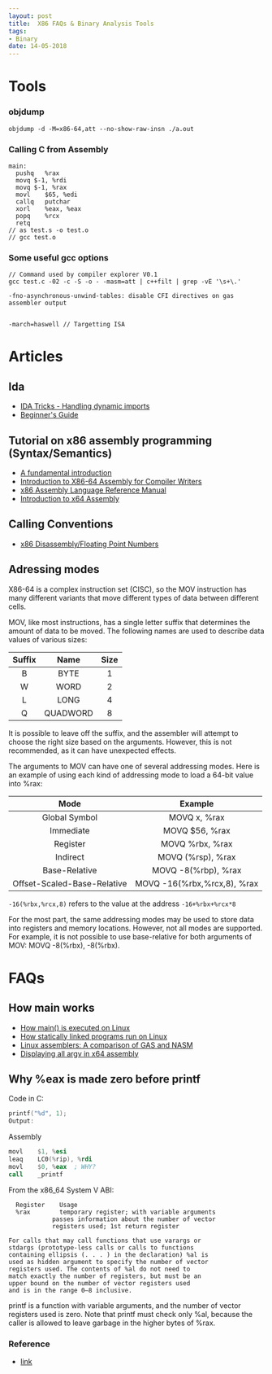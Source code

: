 ```yaml
---
layout: post
title:  X86 FAQs & Binary Analysis Tools
tags:
- Binary
date: 14-05-2018
---
```


# Tools

### objdump
```
objdump -d -M=x86-64,att --no-show-raw-insn ./a.out
```
### Calling C from Assembly
```
main:
  pushq   %rax
  movq $-1, %rdi
  movq $-1, %rax
  movl    $65, %edi
  callq   putchar
  xorl    %eax, %eax
  popq    %rcx
  retq
// as test.s -o test.o
// gcc test.o
```
### Some useful gcc options
```
// Command used by compiler explorer V0.1
gcc test.c -02 -c -S -o - -masm=att | c++filt | grep -vE '\s+\.'

-fno-asynchronous-unwind-tables: disable CFI directives on gas assembler output


-march=haswell // Targetting ISA
```

# Articles

## Ida
 - [IDA Tricks - Handling dynamic imports](https://www.usualsuspect.re/article/ida-tricks-handling-dynamic-imports)
 - [Beginner's Guide](https://leanpub.com/IDAPython-Book)

## Tutorial on x86 assembly programming (Syntax/Semantics)
 - [A fundamental introduction](https://www.nayuki.io/page/a-fundamental-introduction-to-x86-assembly-programming#5-memory-addressing-reading-writing)
 - [Introduction to X86-64 Assembly for Compiler Writers](https://www3.nd.edu/~dthain/courses/cse40243/fall2015/intel-intro.html)
 - [x86 Assembly Language Reference Manual
](https://docs.oracle.com/cd/E26502_01/html/E28388/toc.html)
- [Introduction to x64 Assembly](https://software.intel.com/en-us/articles/introduction-to-x64-assembly)

## Calling Conventions
  - [x86 Disassembly/Floating Point Numbers](https://en.wikibooks.org/wiki/X86_Disassembly/Floating_Point_Numbers)

## Adressing modes

X86-64 is a complex instruction set (CISC), so the MOV instruction has many different variants that move different types of data between different cells.

MOV, like most instructions, has a single letter suffix that determines the amount of data to be moved. The following names are used to describe data values of various sizes:

| Suffix | 	Name | 	Size |
|:------:|:------:|:----:|
|B	|BYTE	|1 | byte |(8 bits)|
|W	|WORD	|2 |bytes |(16 bits)|
|L	|LONG	|4 |bytes |(32 bits)|
| Q	| QUADWORD	|8 |bytes |  (64 bits)|

It is possible to leave off the suffix, and the assembler will attempt to choose the right size based on the arguments. However, this is not recommended, as it can have unexpected effects.

The arguments to MOV can have one of several addressing modes. Here is an example of using each kind of addressing mode to load a 64-bit value into %rax:

| Mode | 	Example |
|:-----:|:--------:|
|Global Symbol	|MOVQ x, %rax|
|Immediate	|MOVQ $56, %rax|
|Register|	MOVQ %rbx, %rax|
|Indirect|	MOVQ (%rsp), %rax|
|Base-Relative	|MOVQ -8(%rbp), %rax|
|Offset-Scaled-Base-Relative	|MOVQ -16(%rbx,%rcx,8), %rax|

``-16(%rbx,%rcx,8)`` refers to the value at the address ``-16+%rbx+%rcx*8``

For the most part, the same addressing modes may be used to store data into registers and memory locations. However, not all modes are supported. For example, it is not possible to use base-relative for both arguments of MOV: MOVQ -8(%rbx), -8(%rbx).


# FAQs
## How main works
- [How main() is executed on Linux ](http://www.tldp.org/LDP/LG/issue84/hawk.html)
- [How statically linked programs run on Linux](https://eli.thegreenplace.net/2012/08/13/how-statically-linked-programs-run-on-linux/)
- [Linux assemblers: A comparison of GAS and NASM](https://www.ibm.com/developerworks/library/l-gas-nasm/index.html)
- [Displaying all argv in x64 assembly](https://eli.thegreenplace.net/2013/07/24/displaying-all-argv-in-x64-assembly)

## Why %eax is made zero before printf
Code in C:
```C
printf("%d", 1);
Output:
```

Assembly
```asm
movl    $1, %esi
leaq    LC0(%rip), %rdi
movl    $0, %eax  ; WHY?
call    _printf
```

From the x86_64 System V ABI:
```
  Register    Usage
  %rax        temporary register; with variable arguments
            passes information about the number of vector
            registers used; 1st return register

For calls that may call functions that use varargs or
stdargs (prototype-less calls or calls to functions
containing ellipsis (. . . ) in the declaration) %al is
used as hidden argument to specify the number of vector
registers used. The contents of %al do not need to
match exactly the number of registers, but must be an
upper bound on the number of vector registers used
and is in the range 0–8 inclusive.
```

printf is a function with variable arguments, and the number
of vector registers used is zero. Note that printf must
check only %al, because the caller is allowed to leave
garbage in the higher bytes of %rax.

### Reference
  - [link](https://stackoverflow.com/questions/6212665/why-is-eax-zeroed-before-a-call-to-printf/6212835#6212835)
